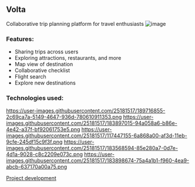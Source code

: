 ## Volta
Collaborative trip planning platform for travel enthusiasts
![image](https://github.com/nicolasf10/volta/assets/54503503/d00d04d7-9c54-43f1-8e0e-0e18b6340e41)

### Features:
- Sharing trips across users
- Exploring attractions, restaurants, and more
- Map view of destination
- Collaborative checklist
- Flight search
- Explore new destinations

### Technologies used:
https://user-images.githubusercontent.com/25181517/189716855-2c69ca7a-5149-4647-936d-780610911353.png
https://user-images.githubusercontent.com/25181517/183897015-94a058a6-b86e-4e42-a37f-bf92061753e5.png
https://user-images.githubusercontent.com/25181517/117447155-6a868a00-af3d-11eb-9cfe-245df15c9f3f.png
https://user-images.githubusercontent.com/25181517/183568594-85e280a7-0d7e-4d1a-9028-c8c2209e073c.png
https://user-images.githubusercontent.com/25181517/183898674-75a4a1b1-f960-4ea9-abcb-637170a00a75.png


[Project development]([url](https://docs.google.com/document/d/1N9cMD-N6iQuqFM5leTNAsd5EWFgogBfxbeYF1MfPfOQ/edit?usp=sharing))

